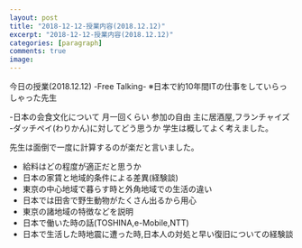 ```yaml
---
layout: post
title: "2018-12-12-授業内容(2018.12.12)"
excerpt: "2018-12-12-授業内容(2018.12.12)"
categories: [paragraph]
comments: true
image:
---
```


今日の授業(2018.12.12)
-Free Talking-
※日本で約10年間ITの仕事をしていらっしゃった先生

-日本の会食文化について 
月一回くらい
参加の自由
主に居酒屋,フランチャイズ 
-ダッチペイ(わりかん)に対してどう思うか
学生は概してよく考えました。
	
先生は面倒で一度に計算するのが楽だと言いました。
- 給料はどの程度が適正だと思うか
- 日本の家賃と地域的条件による差異(経験談)
- 東京の中心地域で暮らす時と外角地域での生活の違い
- 日本では田舎で野生動物がたくさん出るから用心
- 東京の諸地域の特徴などを説明
- 日本で働いた時の話(TOSHINA,e-Mobile,NTT)
- 日本で生活した時地震に遭った時,日本人の対処と早い復旧についての経験談
